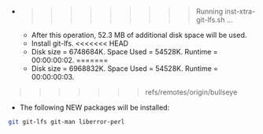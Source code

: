 * >>>>>>>>> Running inst-xtra-git-lfs.sh ...
  * After this operation, 52.3 MB of additional disk space will be used.
  * Install git-lfs.
<<<<<<< HEAD
  * Disk size = 6748684K. Space Used = 54528K. Runtime = 00:00:00:02.
=======
  * Disk size = 6968832K. Space Used = 54528K. Runtime = 00:00:00:03.
>>>>>>> refs/remotes/origin/bullseye
  * The following NEW packages will be installed:
  ```bash
git git-lfs git-man liberror-perl
  ```
